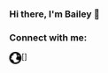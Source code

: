 ### Hi there, I'm Bailey 👋

<!--

-->

### Connect with me:

[<img align= "left" alt= "https://twitter.com/bailey_luu" width="22px" src="https://raw.githubusercontent.com/iconic/open-iconic/master/svg/globe.svg" />]

